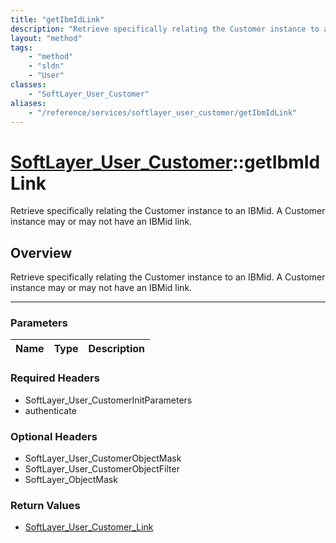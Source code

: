 ```yaml
---
title: "getIbmIdLink"
description: "Retrieve specifically relating the Customer instance to an IBMid. A Customer instance may or may not have an IBMid link."
layout: "method"
tags:
    - "method"
    - "sldn"
    - "User"
classes:
    - "SoftLayer_User_Customer"
aliases:
    - "/reference/services/softlayer_user_customer/getIbmIdLink"
---
```

# [SoftLayer_User_Customer](/reference/services/SoftLayer_User_Customer)::getIbmIdLink

Retrieve specifically relating the Customer instance to an IBMid. A Customer instance may or may not have an IBMid link.


## Overview 
Retrieve specifically relating the Customer instance to an IBMid. A Customer instance may or may not have an IBMid link.

-----

### Parameters 
|Name | Type | Description |
| --- | --- | --- |


### Required Headers
* SoftLayer_User_CustomerInitParameters
* authenticate


### Optional Headers
* SoftLayer_User_CustomerObjectMask
* SoftLayer_User_CustomerObjectFilter
* SoftLayer_ObjectMask

### Return Values
* <a href='/reference/datatypes/SoftLayer_User_Customer_Link'>SoftLayer_User_Customer_Link </a>





